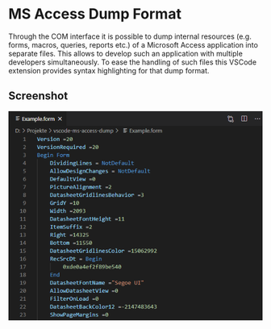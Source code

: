 # MS Access Dump Format

Through the COM interface it is possible to dump internal resources (e.g. forms, macros, queries, reports etc.) of a Microsoft Access application into separate files.
This allows to develop such an application with multiple developers simultaneously.
To ease the handling of such files this VSCode extension provides syntax highlighting for that dump format.

Screenshot
----------
![Screenshot](./images/screenshot.png)
